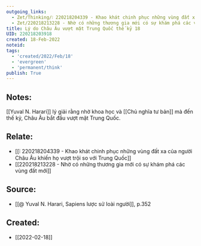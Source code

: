 ```yaml
---
outgoing_links:
  - Zet/Thinking/❕ 220218204339 - Khao khát chinh phục những vùng đất xa của người Châu Âu khiến họ vượt trội so với Trung Quốc
  - Zet/220218213228 - Nhờ có những thương gia mới có sự khám phá các vùng đất mới
title: Lý do Châu Âu vượt mặt Trung Quốc thế kỷ 18
UID: 220218203918
created: 18-Feb-2022
noteid:
tags:
  - 'created/2022/Feb/18'
  - 'evergreen'
  - 'permanent/think'
publish: True
---
```

## Notes:
[[Yuval N. Harari]] lý giải rằng nhờ khoa học và [[Chủ nghĩa tư bản]] mà đến thế kỷ, Châu Âu bắt đầu vượt mặt Trung Quốc.

## Relate:
- [[❕ 220218204339 - Khao khát chinh phục những vùng đất xa của người Châu Âu khiến họ vượt trội so với Trung Quốc]]
- [[220218213228 - Nhờ có những thương gia mới có sự khám phá các vùng đất mới]]

## Source:
- [[@ Yuval N. Harari, Sapiens lược sử loài người]], p.352



## Created:
- [[2022-02-18]]
